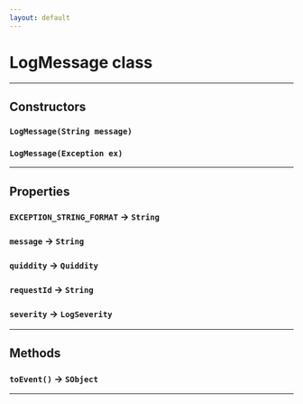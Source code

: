 ```yaml
---
layout: default
---
```

# LogMessage class
---
## Constructors
### `LogMessage(String message)`
### `LogMessage(Exception ex)`
---
## Properties

### `EXCEPTION_STRING_FORMAT` → `String`

### `message` → `String`

### `quiddity` → `Quiddity`

### `requestId` → `String`

### `severity` → `LogSeverity`

---
## Methods
### `toEvent()` → `SObject`
---
